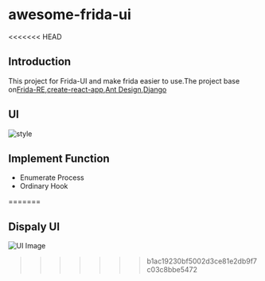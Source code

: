 # awesome-frida-ui

<<<<<<< HEAD
## Introduction
This project for Frida-UI and make frida easier to use.The project base on[Frida-RE](https://www.frida.re),[create-react-app](https://github.com/facebook/create-react-app),[Ant Design](https://github.com/ant-design/ant-design),[Django](https://github.com/django/django)<br>

## UI
![style](https://github.com/viva-frida/awesome-frida-ui/blob/master/Image/newUI.png)

## Implement Function
* Enumerate Process
* Ordinary Hook

=======

## Dispaly UI
![UI Image](https://github.com/viva-frida/awesome-frida-ui/blob/master/Image/newUI.png)
>>>>>>> b1ac19230bf5002d3ce81e2db9f7c03c8bbe5472
